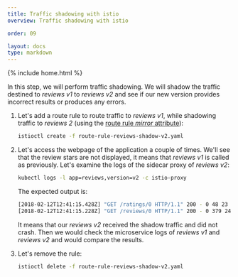 ```yaml
---
title: Traffic shadowing with istio
overview: Traffic shadowing with istio

order: 09

layout: docs
type: markdown
---
```

{% include home.html %}

In this step, we will perform traffic shadowing. We will shadow the traffic destined to _reviews v1_ to _reviews v2_ and see if our new version provides incorrect results or produces any errors.

1. Let's add a route rule to route traffic to _reviews v1_, while shadowing traffic to _reviews 2_ (using the [route rule _mirror_ attribute]({{home}}/docs/reference/config/istio.routing.v1alpha1.html#RouteRule)):
   ```bash
   istioctl create -f route-rule-reviews-shadow-v2.yaml  
   ```

2. Let's access the webpage of the application a couple of times. We'll see that the review stars are not displayed, it means that _reviews v1_ is called as previously. Let's examine the logs of the sidecar proxy of _reviews v2_:
   ```bash
   kubectl logs -l app=reviews,version=v2 -c istio-proxy
   ```
   The expected output is:
   ```bash
   [2018-02-12T12:41:15.428Z] "GET /ratings/0 HTTP/1.1" 200 - 0 48 23 22 "-" "Apache-CXF/3.1.14" "3a17f766-1077-99ab-bb8a-5b3808642ff2" "ratings:9080" "172.30.174.69:9080"
   [2018-02-12T12:41:15.228Z] "GET /reviews/0 HTTP/1.1" 200 - 0 379 240 223 "172.30.30.8" "python-requests/2.18.4" "3a17f766-1077-99ab-bb8a-5b3808642ff2" "reviews:9080-shadow" "127.0.0.1:9080"
   ```

   It means that our _reviews v2_ received the shadow traffic and did not crash. Then we would check the microservice logs of _reviews v1_ and _reviews v2_ and would compare the results.

3. Let's remove the rule:
   ```bash
   istioctl delete -f route-rule-reviews-shadow-v2.yaml
   ```
